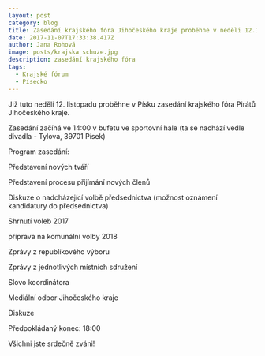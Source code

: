 ```yaml
---
layout: post
category: blog
title: Zasedání krajského fóra Jihočeského kraje proběhne v neděli 12.11. v Písku
date: 2017-11-07T17:33:38.417Z
author: Jana Rohová
image: posts/krajska schuze.jpg
description: zasedání krajského fóra
tags:
  - Krajské fórum
  - Písecko
---
```

Již tuto neděli 12. listopadu proběhne v Písku zasedání
krajského fóra Pirátů Jihočeského kraje.

Zasedání začíná ve 14:00 v bufetu ve sportovní hale (ta
se nachází vedle divadla - Tylova, 39701 Písek)

Program zasedání:

Představení nových tváří

Představení procesu přijímání nových členů

Diskuze o nadcházející volbě předsednictva (možnost oznámení
kandidatury do předsednictva)

Shrnutí voleb 2017

příprava na komunální volby 2018

Zprávy z republikového výboru

Zprávy z jednotlivých místních sdružení

Slovo koordinátora

Mediální odbor Jihočeského kraje

Diskuze

Předpokládaný konec: 18:00

Všichni jste srdečně zváni!

